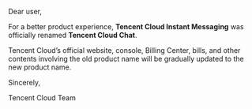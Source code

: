 ﻿Dear user,

For a better product experience, **Tencent Cloud Instant Messaging** was officially renamed **Tencent Cloud Chat**.

Tencent Cloud’s official website, console, Billing Center, bills, and other contents involving the old product name will be gradually updated to the new product name. 

Sincerely,

Tencent Cloud Team